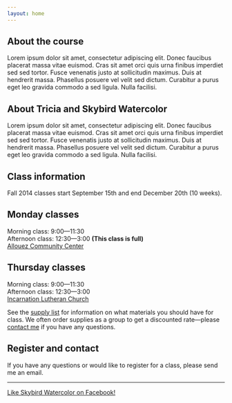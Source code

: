 ```yaml
---
layout: home
---
```


<div class="center-column">
  <h2 id="about_the_course">About the course</h2>
  
  <p>Lorem ipsum dolor sit amet, consectetur adipiscing elit. Donec faucibus placerat massa vitae euismod. Cras sit amet orci quis urna finibus imperdiet sed sed tortor. Fusce venenatis justo at sollicitudin maximus. Duis at hendrerit massa. Phasellus posuere vel velit sed dictum. Curabitur a purus eget leo gravida commodo a sed ligula. Nulla facilisi.</p>
  
  <h2 id="about_tricia_and_skybird_watercolor">About Tricia and Skybird Watercolor</h2>
  
  <p>Lorem ipsum dolor sit amet, consectetur adipiscing elit. Donec faucibus placerat massa vitae euismod. Cras sit amet orci quis urna finibus imperdiet sed sed tortor. Fusce venenatis justo at sollicitudin maximus. Duis at hendrerit massa. Phasellus posuere vel velit sed dictum. Curabitur a purus eget leo gravida commodo a sed ligula. Nulla facilisi.</p>
</div>

<div class="class-info">
<div class="center-column">
<h2 id="class_information">Class information</h2>

<p>Fall 2014 classes start September 15th and end December 20th (10 weeks).</p>

<h2 id="monday_classes">Monday classes</h2>

<p>Morning class: 9:00—11:30 <br />
Afternoon class: 12:30—3:00 <strong>(This class is full)</strong> <br />
<a href="https://goo.gl/maps/7ic6k">Allouez Community Center</a></p>

<h2 id="thursday_classes">Thursday classes</h2>

<p>Morning class: 9:00—11:30 <br />
Afternoon class: 12:30—3:00 <br />
<a href="https://goo.gl/maps/5SBQv">Incarnation Lutheran Church</a></p>

<p>See the <a href="{{ site.baseurl }}/supply-list">supply list</a> for information on what materials you should have for class. We often order supplies as a group to get a discounted rate—please <a href="{{ site.baseurl }}/#register-and-contact">contact me</a> if you have any questions.</p>
</div>
</div>

<div class="center-column">
<h2 id="register_and_contact">Register and contact</h2>

<p>If you have any questions or would like to register for a class, please send me an email.</p>
<div class="feature">
<hr>
<p><a href="https://www.facebook.com/skybirdwatercolor">Like Skybird Watercolor on Facebook!</a></p>
</div>
</div>